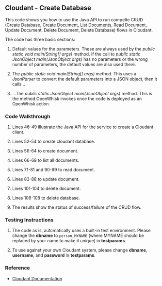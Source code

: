 ## Cloudant - Create Database

This code shows you how to use the Java API to run compelte CRUD (Create Database, Create Document, List Documents, Read Document, Update Document, Delete Document, Delete Database) flows in Cloudant. 

The code has three basic sections: 

1. Default values for the parameters. These are always used by the *public static void main(String[] args)* method. 
If the call to *public static JsonObject main(JsonObject args)* has no parameters or the wrong number of parameters, 
the default values are also used there. 

2. The *public static void main(String[] args)* method. This uses a *JsonParser* to convert the default parameters into a 
JSON object, then it calls... 

3. ...The *public static JsonObject main(JsonObject args)* method. This is the method OpenWhisk invokes once the code is 
deployed as an OpenWhisk action.

### Code Walkthrough
1. Lines 46-49 illustrate the Java API for the service to create a Cloudant client.

2. Lines 52-54 to create cloudant database.

3. Lines 56-64 to create document.

4. Lines 66-69 to list all documents.

5. Lines 71-81 and 90-99 to read document.

6. Lines 83-88 to update document. 

7. Lines 101-104 to delete document.

8. Lines 106-108 to delete database.

9. The results show the status of success/failure of the CRUD flow.

### Testing Instructions
1. The code as is, automatically uses a built-in test environment. Please change the **dbname** to `person_MYNAME` (where MYNAME should be replaced by your name to make it unique) in **testparams**.

2. To use against your own Cloudant system, please change **dbname**, **username**, and **password** in **testparams**.

### Reference
* [Cloudant Documentation](https://docs.cloudant.com/)